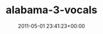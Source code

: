 ---
title:		"alabama-3-vocals"
type:		"photos"
mediatype:		"upload"
description:		"TBC"
date:		"2011-05-01 23:41:23+00:00"
album:		"music"
filename:		"alabama-3-vocals.md"
series:		""
cl_public_id:		"music/alabama-3-vocals"
cl_version:		1497004827
format:		"tiff"
bytes:		5293740
width:		2560
height:		1440
colours:
- "#828282"
- "#3B3B3A"
- "#C6C6C6"
- "#7A7A79"
exposure_mode:		"Manual"
program:		"Manual"
aperture:		"5.0"
focal_length:		"46.0 mm"
iso:		"4000"
shutter_speed:		"1/125"
metering:		"Multi-segment"
flash:		"Off, Did not fire"
white_balance:		"Custom"
colour_temp:		"14000"
has_crop:		"false"
orientation:		"Horizontal (normal)"
camera_model:		"NIKON D7000"
lens_info:		"18-200mm f/3.5-5.6"
artist:		"No artist info"
x_resolution:		"300"
y_resolution:		"300"
---
